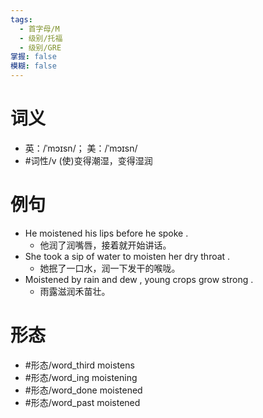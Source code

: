 ```yaml
---
tags:
  - 首字母/M
  - 级别/托福
  - 级别/GRE
掌握: false
模糊: false
---
```

# 词义
- 英：/ˈmɔɪsn/； 美：/ˈmɔɪsn/
- #词性/v  (使)变得潮湿，变得湿润
# 例句
- He moistened his lips before he spoke .
	- 他润了润嘴唇，接着就开始讲话。
- She took a sip of water to moisten her dry throat .
	- 她抿了一口水，润一下发干的喉咙。
- Moistened by rain and dew , young crops grow strong .
	- 雨露滋润禾苗壮。
# 形态
- #形态/word_third moistens
- #形态/word_ing moistening
- #形态/word_done moistened
- #形态/word_past moistened
